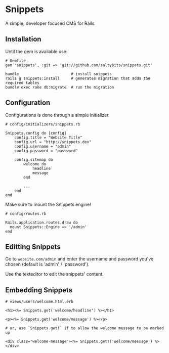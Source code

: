 # Snippets

A simple, developer focused CMS for Rails. 

## Installation

Until the gem is available use:

```
# Gemfile
gem 'snippets', :git => 'git://github.com/saltybits/snippets.git'
```

```
bundle					     # install snippets
rails g snippets:install     # generates migration that adds the required tables
bundle exec rake db:migrate  # run the migration
```

## Configuration

Configurations is done through a simple initializer.

```
# config/initializers/snippets.rb

Snippets.config do |config|
	config.title = "Website Title"
	config.url = "http://snippets.dev"
	config.username = "admin"
	config.password = "password"

	config.sitemap do
		welcome do
			headline
			message
		end

		...
	end
end
```

Make sure to mount the Snippets engine!

```
# config/routes.rb

Rails.application.routes.draw do
  mount Snippets::Engine => '/admin'
end
```

## Editting Snippets

Go to `website.com/admin` and enter the username and password you've chosen (default is 'admin' / 'password').

Use the texteditor to edit the snippets' content.

## Embedding Snippets

```
# views/users/welcome.html.erb

<h1><%= Snippets.get('welcome/headline') %></h1>

<p><%= Snippets.get('welcome/message') %></p>

# or, use `Snippets.get!` if to allow the welcome message to be marked up

<div class="welcome-message"><%= Snippets.get!('welcome/message') %></div>
```